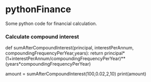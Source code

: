 # pythonFinance
Some python code for financial calculation.

### Calculate compound interest
def sumAfterCompoundInterest(principal, interestPerAnnum, compoundingFrequencyPerYear,years):
  return principal*(1+interestPerAnnum/compoundingFrequencyPerYear)**(years*compoundingFrequencyPerYear)

amount = sumAfterCompoundInterest(100,0.02,2,10)
print(amount)
